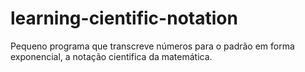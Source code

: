 # learning-cientific-notation
Pequeno programa que transcreve números para o padrão em forma exponencial, a notação cientifica da matemática.
